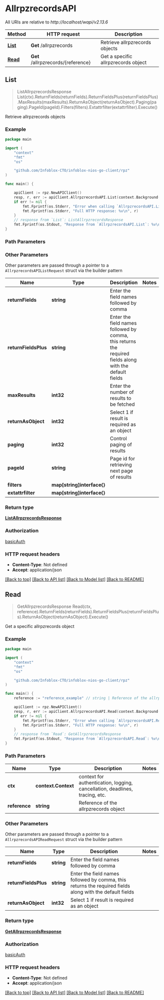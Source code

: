 # AllrpzrecordsAPI

All URIs are relative to *http://localhost/wapi/v2.13.6*

Method | HTTP request | Description
------------- | ------------- | -------------
[**List**](AllrpzrecordsAPI.md#List) | **Get** /allrpzrecords | Retrieve allrpzrecords objects
[**Read**](AllrpzrecordsAPI.md#Read) | **Get** /allrpzrecords/{reference} | Get a specific allrpzrecords object



## List

> ListAllrpzrecordsResponse List(ctx).ReturnFields(returnFields).ReturnFieldsPlus(returnFieldsPlus).MaxResults(maxResults).ReturnAsObject(returnAsObject).Paging(paging).PageId(pageId).Filters(filters).Extattrfilter(extattrfilter).Execute()

Retrieve allrpzrecords objects



### Example

```go
package main

import (
	"context"
	"fmt"
	"os"

	"github.com/Infoblox-CTO/infoblox-nios-go-client/rpz"
)

func main() {

	apiClient := rpz.NewAPIClient()
	resp, r, err := apiClient.AllrpzrecordsAPI.List(context.Background()).Execute()
	if err != nil {
		fmt.Fprintf(os.Stderr, "Error when calling `AllrpzrecordsAPI.List``: %v\n", err)
		fmt.Fprintf(os.Stderr, "Full HTTP response: %v\n", r)
	}
	// response from `List`: ListAllrpzrecordsResponse
	fmt.Fprintf(os.Stdout, "Response from `AllrpzrecordsAPI.List`: %v\n", resp)
}
```

### Path Parameters



### Other Parameters

Other parameters are passed through a pointer to a `AllrpzrecordsAPIListRequest` struct via the builder pattern


Name | Type | Description  | Notes
------------- | ------------- | ------------- | -------------
**returnFields** | **string** | Enter the field names followed by comma | 
**returnFieldsPlus** | **string** | Enter the field names followed by comma, this returns the required fields along with the default fields | 
**maxResults** | **int32** | Enter the number of results to be fetched | 
**returnAsObject** | **int32** | Select 1 if result is required as an object | 
**paging** | **int32** | Control paging of results | 
**pageId** | **string** | Page id for retrieving next page of results | 
**filters** | **map[string]interface{}** |  | 
**extattrfilter** | **map[string]interface{}** |  | 

### Return type

[**ListAllrpzrecordsResponse**](ListAllrpzrecordsResponse.md)

### Authorization

[basicAuth](../README.md#basicAuth)

### HTTP request headers

- **Content-Type**: Not defined
- **Accept**: application/json

[[Back to top]](#) [[Back to API list]](../README.md#documentation-for-api-endpoints)
[[Back to Model list]](../README.md#documentation-for-models)
[[Back to README]](../README.md)


## Read

> GetAllrpzrecordsResponse Read(ctx, reference).ReturnFields(returnFields).ReturnFieldsPlus(returnFieldsPlus).ReturnAsObject(returnAsObject).Execute()

Get a specific allrpzrecords object



### Example

```go
package main

import (
	"context"
	"fmt"
	"os"

	"github.com/Infoblox-CTO/infoblox-nios-go-client/rpz"
)

func main() {
	reference := "reference_example" // string | Reference of the allrpzrecords object

	apiClient := rpz.NewAPIClient()
	resp, r, err := apiClient.AllrpzrecordsAPI.Read(context.Background(), reference).Execute()
	if err != nil {
		fmt.Fprintf(os.Stderr, "Error when calling `AllrpzrecordsAPI.Read``: %v\n", err)
		fmt.Fprintf(os.Stderr, "Full HTTP response: %v\n", r)
	}
	// response from `Read`: GetAllrpzrecordsResponse
	fmt.Fprintf(os.Stdout, "Response from `AllrpzrecordsAPI.Read`: %v\n", resp)
}
```

### Path Parameters


Name | Type | Description  | Notes
------------- | ------------- | ------------- | -------------
**ctx** | **context.Context** | context for authentication, logging, cancellation, deadlines, tracing, etc.
**reference** | **string** | Reference of the allrpzrecords object | 

### Other Parameters

Other parameters are passed through a pointer to a `AllrpzrecordsAPIReadRequest` struct via the builder pattern


Name | Type | Description  | Notes
------------- | ------------- | ------------- | -------------
**returnFields** | **string** | Enter the field names followed by comma | 
**returnFieldsPlus** | **string** | Enter the field names followed by comma, this returns the required fields along with the default fields | 
**returnAsObject** | **int32** | Select 1 if result is required as an object | 

### Return type

[**GetAllrpzrecordsResponse**](GetAllrpzrecordsResponse.md)

### Authorization

[basicAuth](../README.md#basicAuth)

### HTTP request headers

- **Content-Type**: Not defined
- **Accept**: application/json

[[Back to top]](#) [[Back to API list]](../README.md#documentation-for-api-endpoints)
[[Back to Model list]](../README.md#documentation-for-models)
[[Back to README]](../README.md)

